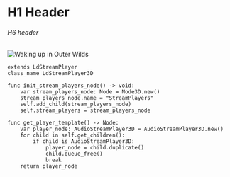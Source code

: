 # H1 Header
###### H6 header

![Waking up in Outer Wilds](https://github.com/AlIbay8/skills-communicate-using-markdown/assets/43456952/fbf6c6fb-12fc-46a3-b8ce-1b5b06f56059)

``` gdscript
extends LdStreamPlayer
class_name LdStreamPlayer3D

func init_stream_players_node() -> void:
	var stream_players_node: Node = Node3D.new()
	stream_players_node.name = "StreamPlayers"
	self.add_child(stream_players_node)
	self.stream_players = stream_players_node

func get_player_template() -> Node:
	var player_node: AudioStreamPlayer3D = AudioStreamPlayer3D.new()
	for child in self.get_children():
		if child is AudioStreamPlayer3D:
			player_node = child.duplicate()
			child.queue_free()
			break
	return player_node
```
